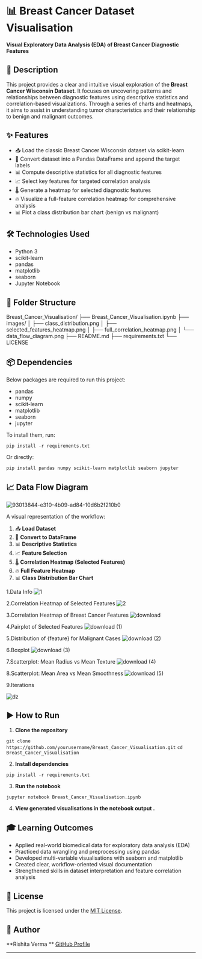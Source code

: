 # 📊 Breast Cancer Dataset Visualisation

**Visual Exploratory Data Analysis (EDA) of Breast Cancer Diagnostic Features**

## 📑 Description

This project provides a clear and intuitive visual exploration of the **Breast Cancer Wisconsin Dataset**. 
It focuses on uncovering patterns and relationships between diagnostic features using descriptive statistics and correlation-based visualizations. 
Through a series of charts and heatmaps, it aims to assist in understanding tumor characteristics and their relationship to benign and malignant outcomes.

## ✨ Features

* 📥 Load the classic Breast Cancer Wisconsin dataset via scikit-learn
* 📝 Convert dataset into a Pandas DataFrame and append the target labels
* 📊 Compute descriptive statistics for all diagnostic features
* 📈 Select key features for targeted correlation analysis
* 🌡️ Generate a heatmap for selected diagnostic features
* 🔥 Visualize a full-feature correlation heatmap for comprehensive analysis
* 📊 Plot a class distribution bar chart (benign vs malignant)

## 🛠️ Technologies Used

* Python 3
* scikit-learn
* pandas
* matplotlib
* seaborn
* Jupyter Notebook

## 📂 Folder Structure

Breast\_Cancer\_Visualisation/
├── Breast\_Cancer\_Visualisation.ipynb
├── images/
│   ├── class\_distribution.png
│   ├── selected\_features\_heatmap.png
│   ├── full\_correlation\_heatmap.png
│   └── data\_flow\_diagram.png
├── README.md
├── requirements.txt
└── LICENSE

## 📦 Dependencies

Below packages are required to run this project:

* pandas
* numpy
* scikit-learn
* matplotlib
* seaborn
* jupyter 

To install them, run:

`pip install -r requirements.txt`

Or directly:

`pip install pandas numpy scikit-learn matplotlib seaborn jupyter`

## 📈 Data Flow Diagram

![93013844-e310-4b09-ad84-10d6b2f210b0](https://github.com/user-attachments/assets/2ff0aa4e-f1cc-46cf-a143-5caec24fa3ed)


A visual representation of the workflow:

1. 📥 **Load Dataset**
2. 📝 **Convert to DataFrame**
3. 📊 **Descriptive Statistics**
4. 📈 **Feature Selection**
5. 🌡️ **Correlation Heatmap (Selected Features)**
6. 🔥 **Full Feature Heatmap**
7. 📊 **Class Distribution Bar Chart**

1.Data Info
![1](https://github.com/user-attachments/assets/a3f8f53f-78d3-4b72-83ac-36e50ffd56f9)


2.Correlation Heatmap of Selected Features
![2](https://github.com/user-attachments/assets/7aad39f9-add8-46b9-b1b1-6e60acc68f41)


3.Correlation Heatmap of Breast Cancer Features
![download](https://github.com/user-attachments/assets/4235f9ac-8d33-4701-87ac-2473d67aeca4)


4.Pairplot of Selected Features
![download (1)](https://github.com/user-attachments/assets/086c699b-5666-48da-b06b-473c39d35367)


5.Distribution of {feature} for Malignant Cases
![download (2)](https://github.com/user-attachments/assets/fc718732-9ed7-4228-b085-7d9ecd2568f7)


6.Boxplot
![download (3)](https://github.com/user-attachments/assets/b6f0fcc0-90f3-42d9-b189-1eb45b2370fc)


7.Scatterplot: Mean Radius vs Mean Texture
![download (4)](https://github.com/user-attachments/assets/9a5ae379-1144-4d61-bb3d-a3a3e78fdc42)


8.Scatterplot: Mean Area vs Mean Smoothness
![download (5)](https://github.com/user-attachments/assets/16bc6bdc-0fa9-4af8-bb97-5e667ee68939)


9.Iterations


![dz](https://github.com/user-attachments/assets/e28f33bd-7679-4286-b039-3e1939ba93cd)





## ▶️ How to Run

1. **Clone the repository**

`git clone https://github.com/yourusername/Breast_Cancer_Visualisation.git`
`cd Breast_Cancer_Visualisation`

2. **Install dependencies**

`pip install -r requirements.txt`

3. **Run the notebook**

`jupyter notebook Breast_Cancer_Visualisation.ipynb`

4. **View generated visualisations in the notebook output .**

## 🎓 Learning Outcomes

* Applied real-world biomedical data for exploratory data analysis (EDA)
* Practiced data wrangling and preprocessing using pandas
* Developed multi-variable visualisations with seaborn and matplotlib
* Created clear, workflow-oriented visual documentation
* Strengthened skills in dataset interpretation and feature correlation analysis

## 📄 License

This project is licensed under the [MIT License](Liscence).

## 👤 Author

**Rishita Verma **
[GitHub Profile](https://github.com/Rishita-112001)

---


